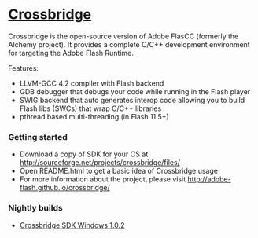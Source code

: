 # [Crossbridge](http://www.crossbridge.io) 

Crossbridge is the open-source version of Adobe FlasCC (formerly the Alchemy project). 
It provides a complete C/C++ development environment for targeting the Adobe Flash Runtime.  

Features:

* LLVM-GCC 4.2 compiler with Flash backend
* GDB debugger that debugs your code while running in the Flash player
* SWIG backend that auto generates interop code allowing you to build Flash libs (SWCs) that wrap C/C++ libraries
* pthread based multi-threading (in Flash 11.5+)

### Getting started

* Download a copy of SDK for your OS at http://sourceforge.net/projects/crossbridge/files/
* Open README.html to get a basic idea of Crossbridge usage
* For more information about the project, please visit http://adobe-flash.github.io/crossbridge/

### Nightly builds

* [Crossbridge SDK Windows 1.0.2](https://dl.dropboxusercontent.com/u/1375050/cb_master_sdk-win.zip)